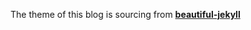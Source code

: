 The theme of this blog is sourcing from [**beautiful-jekyll**](https://github.com/daattali/beautiful-jekyll)

